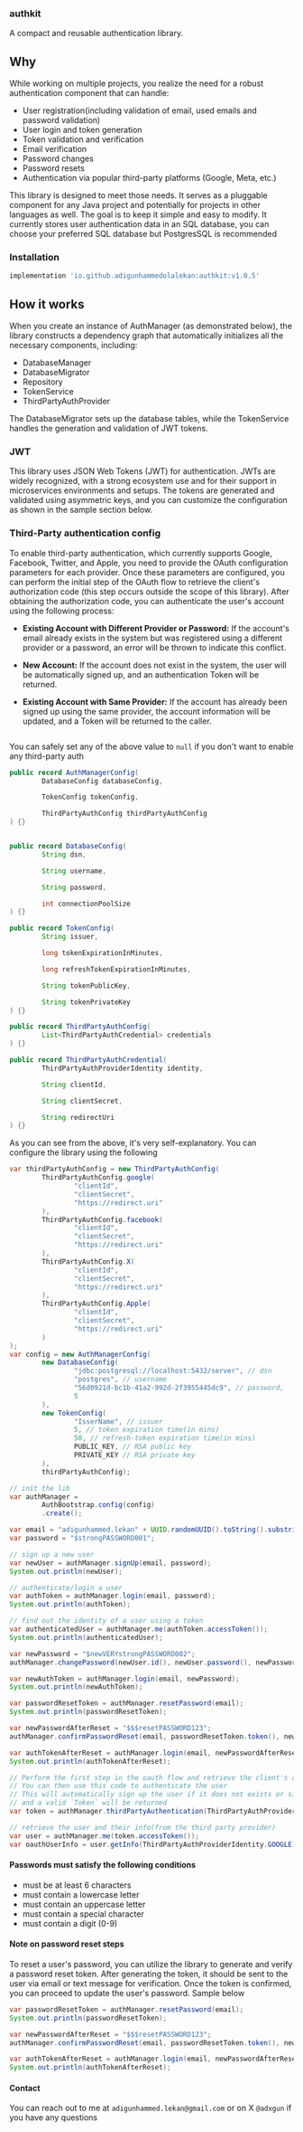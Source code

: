 ### authkit
A compact and reusable authentication library.

## Why
While working on multiple projects, you realize the need for a robust authentication component that can handle:

* User registration(including validation of email, used emails and password validation)
* User login and token generation
* Token validation and verification
* Email verification
* Password changes
* Password resets
* Authentication via popular third-party platforms (Google, Meta, etc.)


This library is designed to meet those needs. It serves as a pluggable component for any Java project and potentially for projects in other languages as well. The goal is to keep it simple and easy to modify. It currently stores user authentication data in an SQL database, you can choose your preferred SQL database but PostgresSQL is recommended 

### Installation
```groovy
implementation 'io.github.adigunhammedolalekan:authkit:v1.0.5'
```

## How it works
When you create an instance of AuthManager (as demonstrated below), the library constructs a dependency graph that automatically initializes all the necessary components, including:

* DatabaseManager
* DatabaseMigrator
* Repository
* TokenService
* ThirdPartyAuthProvider

The DatabaseMigrator sets up the database tables, while the TokenService handles the generation and validation of JWT tokens.

### JWT
This library uses JSON Web Tokens (JWT) for authentication. JWTs are widely recognized, with a strong ecosystem use and for their support in microservices environments and setups. The tokens are generated and validated using asymmetric keys, and you can customize the configuration as shown in the sample section below.

### Third-Party authentication config
To enable third-party authentication, which currently supports Google, Facebook, Twitter, and Apple, you need to provide the OAuth configuration parameters for each provider. Once these parameters are configured, you can perform the initial step of the OAuth flow to retrieve the client's authorization code (this step occurs outside the scope of this library). After obtaining the authorization code, you can authenticate the user's account using the following process:

* **Existing Account with Different Provider or Password:** If the account's email already exists in the system but was registered using a different provider or a password, an error will be thrown to indicate this conflict.

* **New Account:** If the account does not exist in the system, the user will be automatically signed up, and an authentication Token will be returned.

* **Existing Account with Same Provider:** If the account has already been signed up using the same provider, the account information will be updated, and a Token will be returned to the caller.
```java

```
You can safely set any of the above value to `null` if you don't want to enable any third-party auth

```java
public record AuthManagerConfig(
        DatabaseConfig databaseConfig,

        TokenConfig tokenConfig,

        ThirdPartyAuthConfig thirdPartyAuthConfig
) {}


public record DatabaseConfig(
        String dsn,

        String username,

        String password,

        int connectionPoolSize
) {}

public record TokenConfig(
        String issuer,

        long tokenExpirationInMinutes,

        long refreshTokenExpirationInMinutes,

        String tokenPublicKey,

        String tokenPrivateKey
) {}

public record ThirdPartyAuthConfig(
        List<ThirdPartyAuthCredential> credentials
) {}

public record ThirdPartyAuthCredential(
        ThirdPartyAuthProviderIdentity identity,

        String clientId,

        String clientSecret,

        String redirectUri
) {}
```
As you can see from the above, it's very self-explanatory. You can configure the library using the following

```java
var thirdPartyAuthConfig = new ThirdPartyAuthConfig(
        ThirdPartyAuthConfig.google(
                "clientId",
                "clientSecret",
                "https://redirect.uri"
        ),
        ThirdPartyAuthConfig.facebook(
                "clientId",
                "clientSecret",
                "https://redirect.uri"
        ),
        ThirdPartyAuthConfig.X(
                "clientId",
                "clientSecret",
                "https://redirect.uri"
        ),
        ThirdPartyAuthConfig.Apple(
                "clientId",
                "clientSecret",
                "https://redirect.uri"
        )
);
var config = new AuthManagerConfig(
        new DatabaseConfig(
                "jdbc:postgresql://localhost:5432/server", // dsn
                "postgres", // username
                "56d0921d-bc1b-41a2-992d-2f3955445dc9", // password,
                5
        ),
        new TokenConfig(
                "IsserName", // issuer
                5, // token expiration time(in mins)
                50, // refresh-token expiration time(in mins)
                PUBLIC_KEY, // RSA public key
                PRIVATE_KEY // RSA private key
        ),
        thirdPartyAuthConfig);

// init the lib
var authManager = 
        AuthBootstrap.config(config)
        .create();

var email = "adigunhammed.lekan" + UUID.randomUUID().toString().substring(0, 5) + "@gmail.com";
var password = "$strongPASSWORD001"; 

// sign up a new user
var newUser = authManager.signUp(email, password);
System.out.println(newUser);

// authenticate/login a user
var authToken = authManager.login(email, password);
System.out.println(authToken);

// find out the identity of a user using a token
var authenticatedUser = authManager.me(authToken.accessToken());
System.out.println(authenticatedUser);

var newPassword = "$newVERYstrongPASSWORD002";
authManager.changePassword(newUser.id(), newUser.password(), newPassword);

var newAuthToken = authManager.login(email, newPassword);
System.out.println(newAuthToken);

var passwordResetToken = authManager.resetPassword(email);
System.out.println(passwordResetToken);

var newPasswordAfterReset = "$$$resetPASSWORD123";
authManager.confirmPasswordReset(email, passwordResetToken.token(), newPasswordAfterReset);

var authTokenAfterReset = authManager.login(email, newPasswordAfterReset);
System.out.println(authTokenAfterReset);

// Perform the first step in the oauth flow and retrieve the client's authorization_code
// You can then use this code to authenticate the user
// This will automatically sign up the user if it does not exists or simple update the user if it does exists
// and a valid `Token` will be returned
var token = authManager.thirdPartyAuthentication(ThirdPartyAuthProviderIdentity.GOOGLE, authorizationCode);

// retrieve the user and their info(from the third party provider)
var user = authManager.me(token.accessToken());
var oauthUserInfo = user.getInfo(ThirdPartyAuthProviderIdentity.GOOGLE);
```

#### **Passwords must satisfy the following conditions**
* must be at least 6 characters
* must contain a lowercase letter
* must contain an uppercase letter
* must contain a special character
* must contain a digit (0-9)


#### Note on password reset steps
To reset a user's password, you can utilize the library to generate and verify a password reset token. After generating the token, it should be sent to the user via email or text message for verification. Once the token is confirmed, you can proceed to update the user's password. Sample below
```java
var passwordResetToken = authManager.resetPassword(email);
System.out.println(passwordResetToken);

var newPasswordAfterReset = "$$$resetPASSWORD123";
authManager.confirmPasswordReset(email, passwordResetToken.token(), newPasswordAfterReset);

var authTokenAfterReset = authManager.login(email, newPasswordAfterReset);
System.out.println(authTokenAfterReset);
```

#### Contact
You can reach out to me at `adigunhammed.lekan@gmail.com` or on X `@adxgun` if you have any questions

